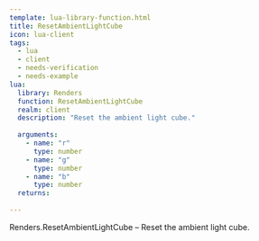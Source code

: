 ```yaml
---
template: lua-library-function.html
title: ResetAmbientLightCube
icon: lua-client
tags:
  - lua
  - client
  - needs-verification
  - needs-example
lua:
  library: Renders
  function: ResetAmbientLightCube
  realm: client
  description: "Reset the ambient light cube."
  
  arguments:
    - name: "r"
      type: number
    - name: "g"
      type: number
    - name: "b"
      type: number
  returns:
    
---
```


<div class="lua__search__keywords">
Renders.ResetAmbientLightCube &#x2013; Reset the ambient light cube.
</div>
